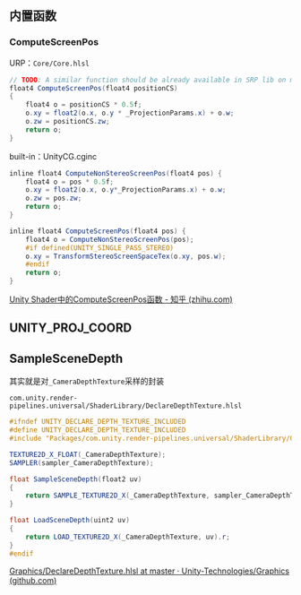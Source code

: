 ## 内置函数

### ComputeScreenPos

URP：`Core/Core.hlsl`

``` glsl
// TODO: A similar function should be already available in SRP lib on master. Use that instead
float4 ComputeScreenPos(float4 positionCS)
{
    float4 o = positionCS * 0.5f;
    o.xy = float2(o.x, o.y * _ProjectionParams.x) + o.w;
    o.zw = positionCS.zw;
    return o;
}
```

built-in：UnityCG.cginc

``` glsl
inline float4 ComputeNonStereoScreenPos(float4 pos) {
    float4 o = pos * 0.5f;
    o.xy = float2(o.x, o.y*_ProjectionParams.x) + o.w;
    o.zw = pos.zw;
    return o;
}

inline float4 ComputeScreenPos(float4 pos) {
    float4 o = ComputeNonStereoScreenPos(pos);
    #if defined(UNITY_SINGLE_PASS_STEREO)
    o.xy = TransformStereoScreenSpaceTex(o.xy, pos.w);
    #endif
    return o;
}
```

[Unity Shader中的ComputeScreenPos函数 - 知乎 (zhihu.com)](https://zhuanlan.zhihu.com/p/145400372)

## UNITY_PROJ_COORD

## SampleSceneDepth

其实就是对`_CameraDepthTexture`采样的封装

`com.unity.render-pipelines.universal/ShaderLibrary/DeclareDepthTexture.hlsl`

``` glsl
#ifndef UNITY_DECLARE_DEPTH_TEXTURE_INCLUDED
#define UNITY_DECLARE_DEPTH_TEXTURE_INCLUDED
#include "Packages/com.unity.render-pipelines.universal/ShaderLibrary/Core.hlsl"

TEXTURE2D_X_FLOAT(_CameraDepthTexture);
SAMPLER(sampler_CameraDepthTexture);

float SampleSceneDepth(float2 uv)
{
    return SAMPLE_TEXTURE2D_X(_CameraDepthTexture, sampler_CameraDepthTexture, UnityStereoTransformScreenSpaceTex(uv)).r;
}

float LoadSceneDepth(uint2 uv)
{
    return LOAD_TEXTURE2D_X(_CameraDepthTexture, uv).r;
}
#endif
```

[Graphics/DeclareDepthTexture.hlsl at master · Unity-Technologies/Graphics (github.com)](https://github.com/Unity-Technologies/Graphics/blob/master/Packages/com.unity.render-pipelines.universal/ShaderLibrary/DeclareDepthTexture.hlsl)